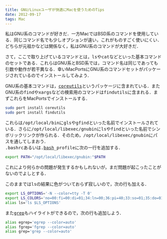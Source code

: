 ```yaml
---
title: GNU/Linuxユーザが快適にMacを使うためのTips
date: 2012-09-17
tags: Mac
---
```


私はGNU系のコマンドが好きだ．一方MacではBSD系のコマンドを使用している．同じコマンド名でも少しオプションが違い，これがものすごく使いにくい．どちらが元祖かなどは関係なく，私はGNU系のコマンドが大好きだ．

さて，ここで取り上げているコマンドとは，<span style="font-family:monospace;">ls</span>や<span style="font-family:monospace;">cat</span>などといった基本コマンドのセットである．これらはGNU系とBSD系では，コマンド名は同じであっても引数や動作が若干異なる．幸いMacPortsにGNU系のコマンドセットがパッケージされているのでインストールしてみよう．

GNU系の基本コマンドは，<span style="font-family:monospace;"><a class="keyword" href="http://d.hatena.ne.jp/keyword/coreutils">coreutils</a></span>というパッケージに含まれている．またGNU系の<span style="font-family:monospace;">find</span>や<span style="font-family:monospace;">xargs</span>などの検索用のコマンドは<span style="font-family:monospace;">findutils</span>に含まれる．まずこれらをMacPortsでインストールする．

```sh
sudo port install coreutils
sudo port install findutils
```

これらは<span style="font-family:monospace;">/opt/local/bin</span>に<span style="font-family:monospace;">gls</span>や<span style="font-family:monospace;">gfind</span>といった名前でインストールされている．さらに<span style="font-family:monospace;">/opt/local/libexec/gnubin</span>に<span style="font-family:monospace;">ls</span>や<span style="font-family:monospace;">find</span>といった名前でシンボリックリンクが作られる．そのため，<span style="font-family:monospace;">/opt/local/libexec/gnubin</span>にパスを通してしまおう．<br /><span style="font-family:monospace;">.bashrc</span>あるいは<span style="font-family:monospace;">.<a class="keyword" href="http://d.hatena.ne.jp/keyword/bash">bash</a>_profile</span>に次の一行を追加する．

```sh
export PATH="/opt/local/libexec/gnubin:"$PATH
```

これにより何らかの問題が発生するかもしれないが，まだ問題が起こったことがないのでよしとする．

このままでは<span style="font-family:monospace;">ls</span>の結果に色がついておらず寂しいので，次の行も加える．

```sh
export LS_OPTIONS='-N --color=tty -T 0'
export LS_COLORS='no=00:fi=00:di=01;34:ln=00;36:pi=40;33:so=01;35:do=01;35:bd=40;33;01:cd=40;33;01:or=41;33;01:ex=00;32:*.cmd=00;32:*.exe=01;32:*.com=01;32:*.bat=01;32:*.btm=01;32:*.dll=01;32:*.tar=00;31:*.tbz=00;31:*.tgz=00;31:*.rpm=00;31:*.deb=00;31:*.arj=00;31:*.taz=00;31:*.lzh=00;31:*.lzma=00;31:*.zip=00;31:*.zoo=00;31:*.z=00;31:*.Z=00;31:*.gz=00;31:*.bz2=00;31:*.tb2=00;31:*.tz2=00;31:*.tbz2=00;31:*.xz=00;31:*.avi=01;35:*.bmp=01;35:*.fli=01;35:*.gif=01;35:*.jpg=01;35:*.jpeg=01;35:*.mng=01;35:*.mov=01;35:*.mpg=01;35:*.pcx=01;35:*.pbm=01;35:*.pgm=01;35:*.png=01;35:*.ppm=01;35:*.tga=01;35:*.tif=01;35:*.xbm=01;35:*.xpm=01;35:*.dl=01;35:*.gl=01;35:*.wmv=01;35:*.aiff=00;32:*.au=00;32:*.mid=00;32:*.mp3=00;32:*.ogg=00;32:*.voc=00;32:*.wav=00;32:'
alias ls='ls $LS_OPTIONS'
```

また<span style="font-family:monospace;"><a class="keyword" href="http://d.hatena.ne.jp/keyword/grep">grep</a></span>もハイライトができるので，次の行も追加しよう．

```sh
alias egrep='egrep --color=auto'
alias fgrep='fgrep --color=auto'
alias grep='grep --color=auto'
```


